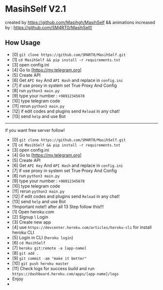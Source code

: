 # MasihSelf V2.1
created by https://github.com/Masihgh/MasihSelf && animations increased by : https://github.com/SM4RT0/MasihSelf/
## How Usage
* [0] ``git clone https://github.com/SM4RT0/MasihSelf.git``
* [1] ``cd MasihSelf && pip install -r requirements.txt``
* [3] open config.ini
* [4] Go to [https://my.telegram.org]
* [5] Create API 
* [6] Get ``API Key`` And ``API Hash`` and replace in ``config.ini``
* [7] if use proxy in system set True Proxy And Config
* [8] run ``python3 main.py``
* [9] type your number : ``+98912345678``
* [10] type telegram code
* [11] rerun ``python3 main.py``
* [12] if edit codes and plugins send ``Reload`` in any chat!
* [13] send ``help`` and use Bot
-----------------------------------------------------------------------------------------------------
 if you want free server follow!
 * [0] ``git clone https://github.com/SM4RT0/MasihSelf.git``
* [1] ``cd MasihSelf && pip install -r requirements.txt``
* [3] open config.ini
* [4] Go to [https://my.telegram.org]
* [5] Create API 
* [6] Get ``API Key`` And ``API Hash`` and replace in ``config.ini``
* [7] if use proxy in system set True Proxy And Config
* [8] run ``python3 main.py``
* [9] type your number : ``+98912345678``
* [10] type telegram code
* [11] rerun ``python3 main.py``
* [12] if edit codes and plugins send ``Reload`` in any chat!
* [13] send ``help`` and use Bot
* ‼️Important note!! after all 13 Step follow this!‼️
 * [1] Open heroku.com
 * [2] Signup \ Login
 * [3] Create new app
 * [4] use ``https://devcenter.heroku.com/articles/heroku-cli`` for install heroku CLI
 * [5] Login in CLI (``heroku login``)
 * [6] ``cd MasihSelf``
 * [7] ``heroku git:remote -a [app-name]``
 * [8] ``git add .``
 * [9] ``git commit -am "make it better"``
 * [10] ``git push heroku master``
 * [11] Check logs for success build and run ``https://dashboard.heroku.com/apps/[app-name]/logs``
 * Enjoy
 * 
